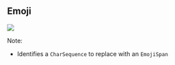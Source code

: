 ## Emoji

<img src="img/emoji-spans.png" />

Note:
+ Identifies a `CharSequence` to replace with an `EmojiSpan`